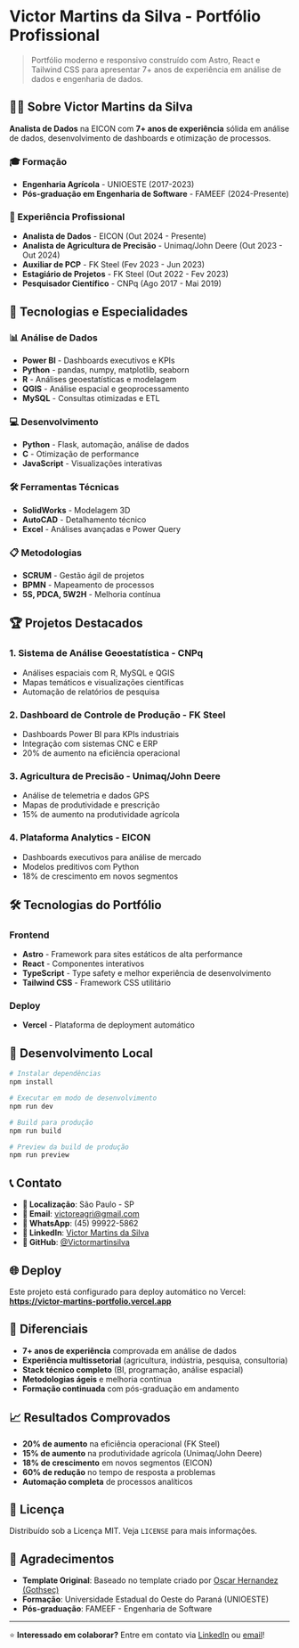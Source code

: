 # Victor Martins da Silva - Portfólio Profissional

> Portfólio moderno e responsivo construído com Astro, React e Tailwind CSS para apresentar 7+ anos de experiência em análise de dados e engenharia de dados.

## 👨‍💼 Sobre Victor Martins da Silva

**Analista de Dados** na EICON com **7+ anos de experiência** sólida em análise de dados, desenvolvimento de dashboards e otimização de processos.

### 🎓 Formação
- **Engenharia Agrícola** - UNIOESTE (2017-2023)
- **Pós-graduação em Engenharia de Software** - FAMEEF (2024-Presente)

### 💼 Experiência Profissional
- **Analista de Dados** - EICON (Out 2024 - Presente)
- **Analista de Agricultura de Precisão** - Unimaq/John Deere (Out 2023 - Out 2024)
- **Auxiliar de PCP** - FK Steel (Fev 2023 - Jun 2023)
- **Estagiário de Projetos** - FK Steel (Out 2022 - Fev 2023)
- **Pesquisador Científico** - CNPq (Ago 2017 - Mai 2019)

## 🚀 Tecnologias e Especialidades

### 📊 Análise de Dados
- **Power BI** - Dashboards executivos e KPIs
- **Python** - pandas, numpy, matplotlib, seaborn
- **R** - Análises geoestatísticas e modelagem
- **QGIS** - Análise espacial e geoprocessamento
- **MySQL** - Consultas otimizadas e ETL

### 💻 Desenvolvimento
- **Python** - Flask, automação, análise de dados
- **C** - Otimização de performance
- **JavaScript** - Visualizações interativas

### 🛠️ Ferramentas Técnicas
- **SolidWorks** - Modelagem 3D
- **AutoCAD** - Detalhamento técnico
- **Excel** - Análises avançadas e Power Query

### 📋 Metodologias
- **SCRUM** - Gestão ágil de projetos
- **BPMN** - Mapeamento de processos
- **5S, PDCA, 5W2H** - Melhoria contínua

## 🏆 Projetos Destacados

### 1. **Sistema de Análise Geoestatística - CNPq**
- Análises espaciais com R, MySQL e QGIS
- Mapas temáticos e visualizações científicas
- Automação de relatórios de pesquisa

### 2. **Dashboard de Controle de Produção - FK Steel**
- Dashboards Power BI para KPIs industriais
- Integração com sistemas CNC e ERP
- 20% de aumento na eficiência operacional

### 3. **Agricultura de Precisão - Unimaq/John Deere**
- Análise de telemetria e dados GPS
- Mapas de produtividade e prescrição
- 15% de aumento na produtividade agrícola

### 4. **Plataforma Analytics - EICON**
- Dashboards executivos para análise de mercado
- Modelos preditivos com Python
- 18% de crescimento em novos segmentos

## 🛠️ Tecnologias do Portfólio

### Frontend
- **Astro** - Framework para sites estáticos de alta performance
- **React** - Componentes interativos
- **TypeScript** - Type safety e melhor experiência de desenvolvimento
- **Tailwind CSS** - Framework CSS utilitário

### Deploy
- **Vercel** - Plataforma de deployment automático

## 🚀 Desenvolvimento Local

```bash
# Instalar dependências
npm install

# Executar em modo de desenvolvimento
npm run dev

# Build para produção
npm run build

# Preview da build de produção
npm run preview
```

## 📞 Contato

- **📍 Localização**: São Paulo - SP
- **📧 Email**: victoreagri@gmail.com
- **📱 WhatsApp**: (45) 99922-5862
- **💼 LinkedIn**: [Victor Martins da Silva](https://www.linkedin.com/in/victor-martins-da-silva-a111ba190/)
- **🐙 GitHub**: [@Victormartinsilva](https://github.com/Victormartinsilva)

## 🌐 Deploy

Este projeto está configurado para deploy automático no Vercel:
**https://victor-martins-portfolio.vercel.app**

## 🎯 Diferenciais

- **7+ anos de experiência** comprovada em análise de dados
- **Experiência multissetorial** (agricultura, indústria, pesquisa, consultoria)
- **Stack técnico completo** (BI, programação, análise espacial)
- **Metodologias ágeis** e melhoria contínua
- **Formação continuada** com pós-graduação em andamento

## 📈 Resultados Comprovados

- **20% de aumento** na eficiência operacional (FK Steel)
- **15% de aumento** na produtividade agrícola (Unimaq/John Deere)
- **18% de crescimento** em novos segmentos (EICON)
- **60% de redução** no tempo de resposta a problemas
- **Automação completa** de processos analíticos

## 📄 Licença

Distribuído sob a Licença MIT. Veja `LICENSE` para mais informações.

## 🙏 Agradecimentos

* **Template Original**: Baseado no template criado por [Oscar Hernandez (Gothsec)](https://github.com/Gothsec)
* **Formação**: Universidade Estadual do Oeste do Paraná (UNIOESTE)
* **Pós-graduação**: FAMEEF - Engenharia de Software

---

⭐ **Interessado em colaborar?** Entre em contato via [LinkedIn](https://www.linkedin.com/in/victor-martins-da-silva-a111ba190/) ou [email](mailto:victoreagri@gmail.com)!